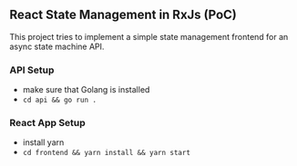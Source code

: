 ## React State Management in RxJs (PoC)
This project tries to implement a simple state management frontend for an async state machine API.

### API Setup
  - make sure that Golang is installed
  - ```cd api && go run .```

### React App Setup
  - install yarn
  - ```cd frontend && yarn install && yarn start```
